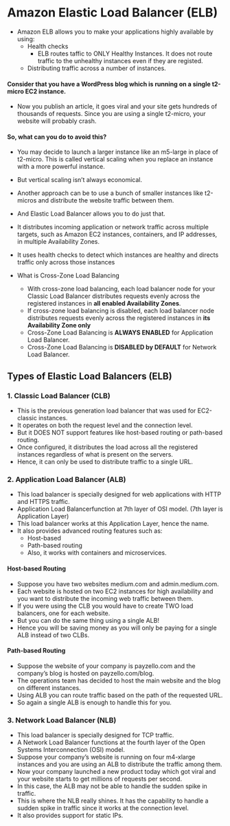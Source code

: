 # Amazon Elastic Load Balancer (ELB)

- Amazon ELB allows you to make your applications highly available by using:
  - Health checks
      - ELB routes taffic to ONLY Healthy Instances. It does not route traffic to the unhealthy instances even if they are registed.
  - Distributing traffic across a number of instances.
  
#### Consider that you have a WordPress blog which is running on a single t2-micro EC2 instance.
  - Now you publish an article, it goes viral and your site gets hundreds of thousands of requests. Since you are using a single t2-micro, your website will probably crash.
 
#### So, what can you do to avoid this?

- You may decide to launch a larger instance like an m5-large in place of t2-micro. This is called vertical scaling when you replace an instance with a more powerful instance.

- But vertical scaling isn’t always economical.

- Another approach can be to use a bunch of smaller instances like t2-micros and distribute the website traffic between them. 
 
- And Elastic Load Balancer allows you to do just that.

- It distributes incoming application or network traffic across multiple targets, such as Amazon EC2 instances, containers, 
   and IP addresses, in multiple Availability Zones.
   
- It uses health checks to detect which instances are healthy and directs traffic only across those instances

- What is Cross-Zone Load Balancing
  - With cross-zone load balancing, each load balancer node for your Classic Load Balancer distributes requests evenly across the           registered instances in **all enabled Availability Zones**. 
  - If cross-zone load balancing is disabled, each load balancer node distributes requests evenly across the registered instances in         **its Availability Zone only**
  - Cross-Zone Load Balancing is **ALWAYS ENABLED** for Application Load Balancer. 
  - Cross-Zone Load Balancing is **DISABLED by DEFAULT** for Network Load Balancer.
 
## Types of Elastic Load Balancers (ELB)
 
### 1. Classic Load Balancer (CLB)
  
  -  This is the previous generation load balancer that was used for EC2-classic instances.
  -  It operates on both the request level and the connection level. 
  -  But it DOES NOT support features like host-based routing or path-based routing.
  -  Once configured, it distributes the load across all the registered instances regardless of what is present on the servers.
  -  Hence, it can only be used to distribute traffic to a single URL.
  
 ### 2. Application Load Balancer (ALB)
    
   - This load balancer is specially designed for web applications with HTTP and HTTPS traffic.
   - Application Load Balancerfunction at 7th layer of OSI model. (7th layer is Application Layer)
   - This load balancer works at this Application Layer, hence the name.
   - It also provides advanced routing features such as:
       - Host-based
       - Path-based routing 
       - Also, it works with containers and microservices.
        
   #### Host-based Routing
    
   - Suppose you have two websites medium.com and admin.medium.com. 
   - Each website is hosted on two EC2 instances for high availability and you want to distribute the incoming web traffic between them.
   - If you were using the CLB you would have to create TWO load balancers, one for each website.
   - But you can do the same thing using a single ALB!
   - Hence you will be saving money as you will only be paying for a single ALB instead of two CLBs.
     
   #### Path-based Routing
     
   - Suppose the website of your company is payzello.com and the company’s blog is hosted on payzello.com/blog. 
   - The operations team has decided to host the main website and the blog on different instances.
   - Using ALB you can route traffic based on the path of the requested URL.
   - So again a single ALB is enough to handle this for you.
     
### 3. Network Load Balancer (NLB)
   - This load balancer is specially designed for TCP traffic.
   - A Network Load Balancer functions at the fourth layer of the Open Systems Interconnection (OSI) model.
   - Suppose your company’s website is running on four m4-xlarge instances and you are using an ALB to distribute the traffic among         them.
   - Now your company launched a new product today which got viral and your website starts to get millions of requests per second.
   - In this case, the ALB may not be able to handle the sudden spike in traffic.
   - This is where the NLB really shines. It has the capability to handle a sudden spike in traffic since it works at the connection         level.
   - It also provides support for static IPs.
   
